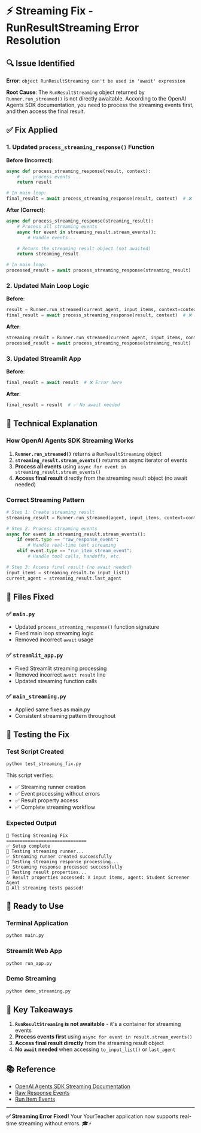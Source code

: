 # ⚡ Streaming Fix - RunResultStreaming Error Resolution

## 🔍 **Issue Identified**

**Error**: `object RunResultStreaming can't be used in 'await' expression`

**Root Cause**: The `RunResultStreaming` object returned by `Runner.run_streamed()` is not directly awaitable. According to the OpenAI Agents SDK documentation, you need to process the streaming events first, and then access the final result.

## ✅ **Fix Applied**

### **1. Updated `process_streaming_response()` Function**

**Before (Incorrect)**:

```python
async def process_streaming_response(result, context):
    # ... process events ...
    return result

# In main loop:
final_result = await process_streaming_response(result, context)  # ❌ This was wrong
```

**After (Correct)**:

```python
async def process_streaming_response(streaming_result):
    # Process all streaming events
    async for event in streaming_result.stream_events():
        # Handle events...

    # Return the streaming result object (not awaited)
    return streaming_result

# In main loop:
processed_result = await process_streaming_response(streaming_result)  # ✅ This is correct
```

### **2. Updated Main Loop Logic**

**Before**:

```python
result = Runner.run_streamed(current_agent, input_items, context=context)
final_result = await process_streaming_response(result, context)  # ❌ Error here
```

**After**:

```python
streaming_result = Runner.run_streamed(current_agent, input_items, context=context)
processed_result = await process_streaming_response(streaming_result)  # ✅ Fixed
```

### **3. Updated Streamlit App**

**Before**:

```python
final_result = await result  # ❌ Error here
```

**After**:

```python
final_result = result  # ✅ No await needed
```

## 🔧 **Technical Explanation**

### **How OpenAI Agents SDK Streaming Works**

1. **`Runner.run_streamed()`** returns a `RunResultStreaming` object
2. **`streaming_result.stream_events()`** returns an async iterator of events
3. **Process all events** using `async for event in streaming_result.stream_events()`
4. **Access final result** directly from the streaming result object (no await needed)

### **Correct Streaming Pattern**

```python
# Step 1: Create streaming result
streaming_result = Runner.run_streamed(agent, input_items, context=context)

# Step 2: Process streaming events
async for event in streaming_result.stream_events():
    if event.type == "raw_response_event":
        # Handle real-time text streaming
    elif event.type == "run_item_stream_event":
        # Handle tool calls, handoffs, etc.

# Step 3: Access final result (no await needed)
input_items = streaming_result.to_input_list()
current_agent = streaming_result.last_agent
```

## 📁 **Files Fixed**

### **✅ `main.py`**

-   Updated `process_streaming_response()` function signature
-   Fixed main loop streaming logic
-   Removed incorrect `await` usage

### **✅ `streamlit_app.py`**

-   Fixed Streamlit streaming processing
-   Removed incorrect `await result` line
-   Updated streaming function calls

### **✅ `main_streaming.py`**

-   Applied same fixes as main.py
-   Consistent streaming pattern throughout

## 🧪 **Testing the Fix**

### **Test Script Created**

```bash
python test_streaming_fix.py
```

This script verifies:

-   ✅ Streaming runner creation
-   ✅ Event processing without errors
-   ✅ Result property access
-   ✅ Complete streaming workflow

### **Expected Output**

```
🧪 Testing Streaming Fix
==============================
✅ Setup complete
🔄 Testing streaming runner...
✅ Streaming runner created successfully
🔄 Testing streaming response processing...
✅ Streaming response processed successfully
🔄 Testing result properties...
✅ Result properties accessed: X input items, agent: Student Screener Agent
🎉 All streaming tests passed!
```

## 🚀 **Ready to Use**

### **Terminal Application**

```bash
python main.py
```

### **Streamlit Web App**

```bash
python run_app.py
```

### **Demo Streaming**

```bash
python demo_streaming.py
```

## 🎯 **Key Takeaways**

1. **`RunResultStreaming` is not awaitable** - it's a container for streaming events
2. **Process events first** using `async for event in result.stream_events()`
3. **Access final result directly** from the streaming result object
4. **No `await` needed** when accessing `to_input_list()` or `last_agent`

## 📚 **Reference**

-   [OpenAI Agents SDK Streaming Documentation](https://openai.github.io/openai-agents-python/streaming)
-   [Raw Response Events](https://openai.github.io/openai-agents-python/streaming#raw-response-events)
-   [Run Item Events](https://openai.github.io/openai-agents-python/streaming#run-item-events-and-agent-events)

---

**✅ Streaming Error Fixed!** Your YourTeacher application now supports real-time streaming without errors. 🎓⚡
